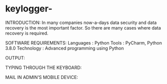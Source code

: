 # keylogger-

INTRODUCTION: In many companies now-a-days data security and data recovery is the most important factor. So there are many cases where data recovery is required.

SOFTWARE REQUIREMENTS: Languages : Python Tools : PyCharm, Python 3.8.0 Technology : Advanced programming using Python

OUTPUT:

TYPING THROUGH THE KEYBOARD:

MAIL IN ADMIN’S MOBILE DEVICE:
